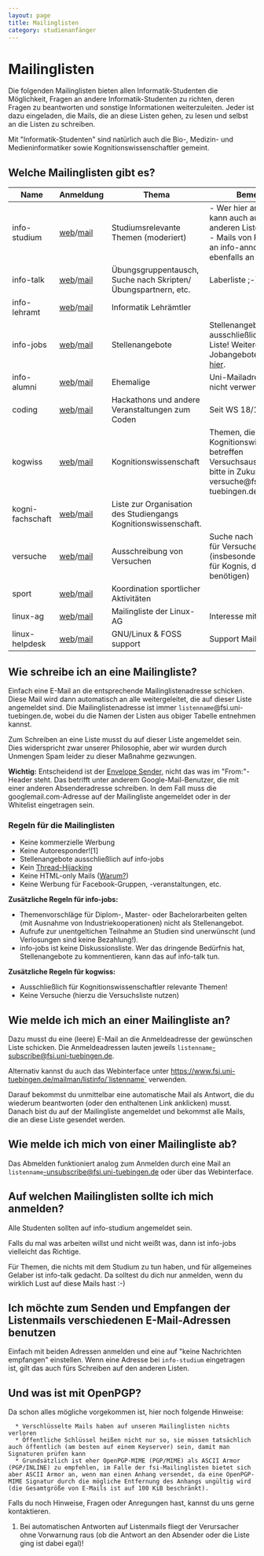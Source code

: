 ```yaml
---
layout: page
title: Mailinglisten
category: studienanfänger
---
```


# Mailinglisten

Die folgenden Mailinglisten bieten allen Informatik-Studenten die
Möglichkeit, Fragen an andere Informatik-Studenten zu richten, deren
Fragen zu beantworten und sonstige Informationen weiterzuleiten. Jeder
ist dazu eingeladen, die Mails, die an diese Listen gehen, zu lesen und
selbst an die Listen zu schreiben.

Mit "Informatik-Studenten" sind natürlich auch die Bio-, Medizin- und
Medieninformatiker sowie Kognitionswissenschaftler gemeint.

## Welche Mailinglisten gibt es?

<table>
<thead>
<tr class="header">
<th>Name</th>
<th>Anmeldung</th>
<th>Thema</th>
<th>Bemerkung</th>
</tr>
</thead>
<tbody>
<tr class="odd">
<td>info-studium</td>
<td><a href="https://www.fsi.uni-tuebingen.de/mailman/listinfo/info-studium">web</a>/<a href="mailto:info-studium-subscribe@fsi.uni-tuebingen.de">mail</a></td>
<td>Studiumsrelevante Themen (moderiert)</td>
<td>- Wer hier angemeldet ist, kann auch auf den anderen Listen schreiben<br />
- Mails von Professoren an info-announce gehen ebenfalls an diese Liste</td>
</tr>
<tr class="even">
<td>info-talk</td>
<td><a href="https://www.fsi.uni-tuebingen.de/mailman/listinfo/info-talk">web</a>/<a href="mailto:info-talk-subscribe@fsi.uni-tuebingen.de">mail</a></td>
<td>Übungsgruppentausch, Suche nach Skripten/Übungspartnern, etc.</td>
<td>Laberliste ;-)</td>
</tr>
<tr class="odd">
<td>info-lehramt</td>
<td><a href="https://www.fsi.uni-tuebingen.de/mailman/listinfo/info-lehramt">web</a>/<a href="mailto:info-lehramt-subscribe@fsi.uni-tuebingen.de">mail</a></td>
<td>Informatik Lehrämtler</td>
<td></td>
</tr>
<tr class="even">
<td>info-jobs</td>
<td><a href="https://www.fsi.uni-tuebingen.de/mailman/listinfo/info-jobs">web</a>/<a href="mailto:info-jobs-subscribe@fsi.uni-tuebingen.de">mail</a></td>
<td>Stellenangebote</td>
<td>Stellenangebote gehören ausschließlich auf diese Liste! Weitere Jobangebote finden sie <a href="https://www.praxisportal.uni-tuebingen.de//">hier</a>.</td>
</tr>
<tr class="odd">
<td>info-alumni</td>
<td><a href="https://www.fsi.uni-tuebingen.de/mailman/listinfo/info-alumni">web</a>/<a href="mailto:info-alumni-subscribe@fsi.uni-tuebingen.de">mail</a></td>
<td>Ehemalige</td>
<td>Uni-Mailadressen können nicht verwendet werden</td>
</tr>
<tr class="even">
<td>coding</td>
<td><a href="https://www.fsi.uni-tuebingen.de/mailman/listinfo/coding">web</a>/<a href="mailto:coding-subscribe@fsi.uni-tuebingen.de">mail</a></td>
<td>Hackathons und andere Veranstaltungen zum Coden</td>
<td>Seit WS 18/19</td>
</tr>
<tr class="odd">
<td>kogwiss</td>
<td><a href="https://www.fsi.uni-tuebingen.de/mailman/listinfo/kogwiss">web</a>/<a href="mailto:kogwiss-subscribe@fsi.uni-tuebingen.de">mail</a></td>
<td>Kognitionswissenschaft</td>
<td>Themen, die <strong>nur</strong> Kognitionswissenschaftler betreffen<br />
Versuchsausschreibungen bitte in Zukunft an versuche@fsi.uni-tuebingen.de</td>
</tr>
<tr class="even">
<td>kogni-fachschaft</td>
<td><a href="https://www.fsi.uni-tuebingen.de/mailman/listinfo/kogni-fachschaft">web</a>/<a href="mailto:kogni-fachschaft-subscribe@fsi.uni-tuebingen.de">mail</a></td>
<td>Liste zur Organisation des Studiengangs<br />
Kognitionswissenschaft.</td>
<td></td>
</tr>
<tr class="odd">
<td>versuche</td>
<td><a href="https://www.fsi.uni-tuebingen.de/mailman/listinfo/versuche">web</a>/<a href="mailto:versuche-subscribe@fsi.uni-tuebingen.de">mail</a></td>
<td>Ausschreibung von Versuchen</td>
<td>Suche nach Teilnehmern für Versuche<br />
(insbesondere interessant für Kognis, die VPh benötigen)</td>
</tr>
<tr class="even">
<td>sport</td>
<td><a href="https://www.fsi.uni-tuebingen.de/mailman/listinfo/sport">web</a>/<a href="mailto:sport-subscribe@fsi.uni-tuebingen.de">mail</a></td>
<td>Koordination sportlicher Aktivitäten</td>
<td></td>
</tr>
<tr class="odd">
<td>linux-ag</td>
<td><a href="https://www.fsi.uni-tuebingen.de/mailman/listinfo/linux-ag">web</a>/<a href="mailto:linux-ag-subscribe@fsi.uni-tuebingen.de">mail</a></td>
<td>Mailingliste der Linux-AG</td>
<td>Interesse mitzumachen?</td>
</tr>
<tr class="even">
<td>linux-helpdesk</td>
<td><a href="https://www.fsi.uni-tuebingen.de/mailman/listinfo/linux-helpdesk">web</a>/<a href="mailto:linux-helpdesk-subscribe@fsi.uni-tuebingen.de">mail</a></td>
<td>GNU/Linux &amp; FOSS support</td>
<td>Support Mailingliste</td>
</tr>
</tbody>
</table>

## Wie schreibe ich an eine Mailingliste?

Einfach eine E-Mail an die entsprechende Mailinglistenadresse schicken.
Diese Mail wird dann automatisch an alle weitergeleitet, die auf dieser
Liste angemeldet sind. Die Mailinglistenadresse ist immer
`listenname`@fsi.uni-tuebingen.de, wobei du die Namen der Listen aus
obiger Tabelle entnehmen kannst.

Zum Schreiben an eine Liste musst du auf dieser Liste angemeldet sein.
Dies widerspricht zwar unserer Philosophie, aber wir wurden durch
Unmengen Spam leider zu dieser Maßnahme gezwungen.

**Wichtig:** Entscheidend ist der [Envelope
Sender](https://de.wikipedia.org/wiki/Envelope%20Sender), nicht das was
im "From:"-Header steht. Das betrifft unter anderem
Google-Mail-Benutzer, die mit einer anderen Absenderadresse schreiben.
In dem Fall muss die googlemail.com-Adresse auf der Mailingliste
angemeldet oder in der Whitelist eingetragen sein.

### Regeln für die Mailinglisten

  - Keine kommerzielle Werbung
  - Keine Autoresponder\!\[1\]
  - Stellenangebote ausschließlich auf info-jobs
  - Kein
    [Thread-Hijacking](https://de.wikipedia.org/wiki/Thread-Hijacking)
  - Keine HTML-only Mails
    ([Warum?](https://useplaintext.email/#why-plaintext))
  - Keine Werbung für Facebook-Gruppen, -veranstaltungen, etc.

**Zusätzliche Regeln für info-jobs:**

  - Themenvorschläge für Diplom-, Master- oder Bachelorarbeiten gelten
    (mit Ausnahme von Industriekooperationen) nicht als Stellenangebot.
  - Aufrufe zur unentgeltichen Teilnahme an Studien sind unerwünscht
    (und Verlosungen sind keine Bezahlung\!).
  - info-jobs ist keine Diskussionsliste. Wer das dringende Bedürfnis
    hat, Stellenangebote zu kommentieren, kann das auf info-talk tun.

**Zusätzliche Regeln für kogwiss:**

  - Ausschließlich für Kognitionswissenschaftler relevante Themen\!
  - Keine Versuche (hierzu die Versuchsliste nutzen)

## Wie melde ich mich an einer Mailingliste an?

Dazu musst du eine (leere) E-Mail an die Anmeldeadresse der gewünschen
Liste schicken. Die Anmeldeadressen lauten jeweils
`listenname`-subscribe@fsi.uni-tuebingen.de.

Alternativ kannst du auch das Webinterface unter
https://www.fsi.uni-tuebingen.de/mailman/listinfo/`listenname`
verwenden.

Darauf bekommst du unmittelbar eine automatische Mail als Antwort, die
du wiederum beantworten (oder den enthaltenen Link anklicken) musst.
Danach bist du auf der Mailingliste angemeldet und bekommst alle Mails,
die an diese Liste gesendet werden.

## Wie melde ich mich von einer Mailingliste ab?

Das Abmelden funktioniert analog zum Anmelden durch eine Mail an
`listenname`-unsubscribe@fsi.uni-tuebingen.de oder über das
Webinterface.

## Auf welchen Mailinglisten sollte ich mich anmelden?

Alle Studenten sollten auf info-studium angemeldet sein.

Falls du mal was arbeiten willst und nicht weißt was, dann ist info-jobs
vielleicht das Richtige.

Für Themen, die nichts mit dem Studium zu tun haben, und für allgemeines
Gelaber ist info-talk gedacht. Da solltest du dich nur anmelden, wenn du
wirklich Lust auf diese Mails hast :-)

## Ich möchte zum Senden und Empfangen der Listenmails verschiedenen E-Mail-Adressen benutzen

Einfach mit beiden Adressen anmelden und eine auf "keine Nachrichten
empfangen" einstellen. Wenn eine Adresse bei `info-studium` eingetragen
ist, gilt das auch fürs Schreiben auf den anderen Listen.

## Und was ist mit OpenPGP?

Da schon alles mögliche vorgekommen ist, hier noch folgende Hinweise:

``` 
  * Verschlüsselte Mails haben auf unseren Mailinglisten nichts verloren
  * Öffentliche Schlüssel heißen nicht nur so, sie müssen tatsächlich auch öffentlich (am besten auf einem Keyserver) sein, damit man Signaturen prüfen kann
  * Grundsätzlich ist eher OpenPGP-MIME (PGP/MIME) als ASCII Armor (PGP/INLINE) zu empfehlen, im Falle der fsi-Mailinglisten bietet sich aber ASCII Armor an, wenn man einen Anhang versendet, da eine OpenPGP-MIME Signatur durch die mögliche Entfernung des Anhangs ungültig wird (die Gesamtgröße von E-Mails ist auf 100 KiB beschränkt).
```

Falls du noch Hinweise, Fragen oder Anregungen hast, kannst du uns gerne
kontaktieren.

1.  Bei automatischen Antworten auf Listenmails fliegt der Verursacher
    ohne Vorwarnung raus (ob die Antwort an den Absender oder die Liste
    ging ist dabei egal)\!
